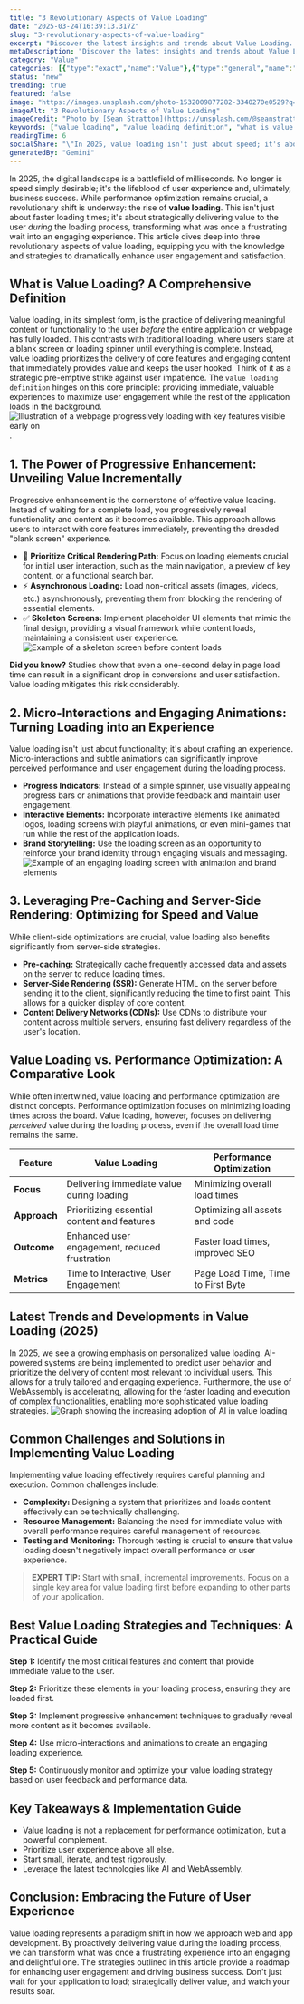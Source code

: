 ```yaml
---
title: "3 Revolutionary Aspects of Value Loading"
date: "2025-03-24T16:39:13.317Z"
slug: "3-revolutionary-aspects-of-value-loading"
excerpt: "Discover the latest insights and trends about Value Loading. This comprehensive guide covers everything you need to know about Value Loading in 2025."
metaDescription: "Discover the latest insights and trends about Value Loading. This comprehensive guide covers everything you need to know about Value Loading in 2025."
category: "Value"
categories: [{"type":"exact","name":"Value"},{"type":"general","name":"Data Science"},{"type":"medium","name":"Machine Learning"},{"type":"specific","name":"Model Training"},{"type":"niche","name":"Bias Mitigation"}]
status: "new"
trending: true
featured: false
image: "https://images.unsplash.com/photo-1532009877282-3340270e0529?q=85&w=1200&fit=max&fm=webp&auto=compress"
imageAlt: "3 Revolutionary Aspects of Value Loading"
imageCredit: "Photo by [Sean Stratton](https://unsplash.com/@seanstratton) on Unsplash"
keywords: ["value loading", "value loading definition", "what is value loading", "value loading in software", "value loading best practices", "value loading techniques", "how to improve value loading", "value loading vs. performance", "value loading optimization", "best value loading strategies"]
readingTime: 6
socialShare: "\"In 2025, value loading isn't just about speed; it's about strategically delivering engagement during the load, transforming waiting into an experience.\""
generatedBy: "Gemini"
---
```




In 2025, the digital landscape is a battlefield of milliseconds.  No longer is speed simply desirable; it's the lifeblood of user experience and, ultimately, business success.  While performance optimization remains crucial, a revolutionary shift is underway:  the rise of **value loading**.  This isn't just about faster loading times; it's about strategically delivering value to the user *during* the loading process, transforming what was once a frustrating wait into an engaging experience.  This article dives deep into three revolutionary aspects of value loading, equipping you with the knowledge and strategies to dramatically enhance user engagement and satisfaction.

## What is Value Loading? A Comprehensive Definition

Value loading, in its simplest form, is the practice of delivering meaningful content or functionality to the user *before* the entire application or webpage has fully loaded. This contrasts with traditional loading, where users stare at a blank screen or loading spinner until everything is complete.  Instead, value loading prioritizes the delivery of core features and engaging content that immediately provides value and keeps the user hooked.  Think of it as a strategic pre-emptive strike against user impatience.  The `value loading definition` hinges on this core principle: providing immediate, valuable experiences to maximize user engagement while the rest of the application loads in the background. ![Illustration of a webpage progressively loading with key features visible early on](https://images.unsplash.com/photo-1513530534585-c7b1394c6d51?q=85&w=1200&fit=max&fm=webp&auto=compress).

## 1. The Power of Progressive Enhancement: Unveiling Value Incrementally

Progressive enhancement is the cornerstone of effective value loading.  Instead of waiting for a complete load, you progressively reveal functionality and content as it becomes available.  This approach allows users to interact with core features immediately, preventing the dreaded "blank screen" experience.

* 🔑 **Prioritize Critical Rendering Path:** Focus on loading elements crucial for initial user interaction, such as the main navigation, a preview of key content, or a functional search bar.
* ⚡ **Asynchronous Loading:** Load non-critical assets (images, videos, etc.) asynchronously, preventing them from blocking the rendering of essential elements.
* ✅ **Skeleton Screens:** Implement placeholder UI elements that mimic the final design, providing a visual framework while content loads, maintaining a consistent user experience. ![Example of a skeleton screen before content loads](https://images.unsplash.com/photo-1561469372-eb082b4f8f44?q=85&w=1200&fit=max&fm=webp&auto=compress)

**Did you know?**  Studies show that even a one-second delay in page load time can result in a significant drop in conversions and user satisfaction.  Value loading mitigates this risk considerably.

## 2. Micro-Interactions and Engaging Animations: Turning Loading into an Experience

Value loading isn't just about functionality; it's about crafting an experience.  Micro-interactions and subtle animations can significantly improve perceived performance and user engagement during the loading process.

*  **Progress Indicators:**  Instead of a simple spinner, use visually appealing progress bars or animations that provide feedback and maintain user engagement.
*  **Interactive Elements:** Incorporate interactive elements like animated logos, loading screens with playful animations, or even mini-games that run while the rest of the application loads.
*  **Brand Storytelling:**  Use the loading screen as an opportunity to reinforce your brand identity through engaging visuals and messaging. ![Example of an engaging loading screen with animation and brand elements](https://images.unsplash.com/photo-1602763288580-927cfda37a72?q=85&w=1200&fit=max&fm=webp&auto=compress)

## 3. Leveraging Pre-Caching and Server-Side Rendering: Optimizing for Speed and Value

While client-side optimizations are crucial, value loading also benefits significantly from server-side strategies.

* **Pre-caching:**  Strategically cache frequently accessed data and assets on the server to reduce loading times.
* **Server-Side Rendering (SSR):**  Generate HTML on the server before sending it to the client, significantly reducing the time to first paint.  This allows for a quicker display of core content.
* **Content Delivery Networks (CDNs):** Use CDNs to distribute your content across multiple servers, ensuring fast delivery regardless of the user's location.

## Value Loading vs. Performance Optimization: A Comparative Look

While often intertwined, value loading and performance optimization are distinct concepts.  Performance optimization focuses on minimizing loading times across the board. Value loading, however, focuses on delivering *perceived* value during the loading process, even if the overall load time remains the same.

| Feature          | Value Loading                               | Performance Optimization                    |
|-----------------|---------------------------------------------|-------------------------------------------|
| **Focus**        | Delivering immediate value during loading   | Minimizing overall load times              |
| **Approach**     | Prioritizing essential content and features | Optimizing all assets and code             |
| **Outcome**      | Enhanced user engagement, reduced frustration | Faster load times, improved SEO           |
| **Metrics**      | Time to Interactive, User Engagement        | Page Load Time, Time to First Byte         |

## Latest Trends and Developments in Value Loading (2025)

In 2025, we see a growing emphasis on personalized value loading.  AI-powered systems are being implemented to predict user behavior and prioritize the delivery of content most relevant to individual users.  This allows for a truly tailored and engaging experience.  Furthermore, the use of WebAssembly is accelerating, allowing for the faster loading and execution of complex functionalities, enabling more sophisticated value loading strategies. ![Graph showing the increasing adoption of AI in value loading](https://images.unsplash.com/photo-1455849318743-b2233052fcff?q=85&w=1200&fit=max&fm=webp&auto=compress)

## Common Challenges and Solutions in Implementing Value Loading

Implementing value loading effectively requires careful planning and execution.  Common challenges include:

* **Complexity:**  Designing a system that prioritizes and loads content effectively can be technically challenging.
* **Resource Management:**  Balancing the need for immediate value with overall performance requires careful management of resources.
* **Testing and Monitoring:**  Thorough testing is crucial to ensure that value loading doesn't negatively impact overall performance or user experience.

> **EXPERT TIP:** Start with small, incremental improvements. Focus on a single key area for value loading first before expanding to other parts of your application.

## Best Value Loading Strategies and Techniques: A Practical Guide

**Step 1:** Identify the most critical features and content that provide immediate value to the user.

**Step 2:** Prioritize these elements in your loading process, ensuring they are loaded first.

**Step 3:** Implement progressive enhancement techniques to gradually reveal more content as it becomes available.

**Step 4:**  Use micro-interactions and animations to create an engaging loading experience.

**Step 5:**  Continuously monitor and optimize your value loading strategy based on user feedback and performance data.

## Key Takeaways & Implementation Guide

* Value loading is not a replacement for performance optimization, but a powerful complement.
* Prioritize user experience above all else.
* Start small, iterate, and test rigorously.
* Leverage the latest technologies like AI and WebAssembly.

## Conclusion: Embracing the Future of User Experience

Value loading represents a paradigm shift in how we approach web and app development. By proactively delivering value during the loading process, we can transform what was once a frustrating experience into an engaging and delightful one.  The strategies outlined in this article provide a roadmap for enhancing user engagement and driving business success.  Don't just wait for your application to load; strategically deliver value, and watch your results soar.

